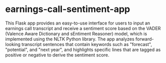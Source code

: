 # earnings-call-sentiment-app

This Flask app provides an easy-to-use interface for users to input an earnings call transcript and receive a sentiment score based on the VADER (Valence Aware Dictionary and sEntiment Reasoner) model, which is implemented using the NLTK Python library. The app analyzes forward-looking transcript sentences that contain keywords such as "forecast", "potential", and "next year", and highlights specific lines that are tagged as positive or negative to derive the sentiment score.

